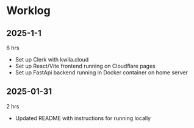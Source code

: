 # Worklog

## 2025-1-1

6 hrs

- Set up Clerk with kwila.cloud
- Set up React/Vite frontend running on Cloudflare pages
- Set up FastApi backend running in Docker container on home server

## 2025-01-31

2 hrs

- Updated README with instructions for running locally
